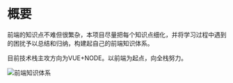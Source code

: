 # 概要  
前端的知识点不难但很繁杂，本项目尽量把每个知识点细化，并将学习过程中遇到的困扰予以总结和归纳，构建起自己的前端知识体系。 
     
目前技术栈主攻方向为VUE+NODE。以前端为起点，向全栈努力。  

![前端知识体系](https://gitee.com/hello_hww/img/raw/master/img1/20200618162032.png)

